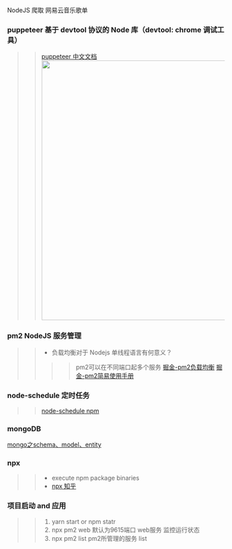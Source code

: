 NodeJS 爬取 网易云音乐歌单
###  puppeteer 基于 devtool 协议的 Node 库（devtool: chrome 调试工具）
>>[puppeteer 中文文档](https://zhaoqize.github.io/puppeteer-api-zh_CN/)
>><img src="https://user-images.githubusercontent.com/746130/40333229-5df5480c-5d0c-11e8-83cb-c3e371de7374.png" style="width: 600px;"/>

### pm2 NodeJS 服务管理
>> - 负载均衡对于 Nodejs 单线程语言有何意义？
>>>> pm2可以在不同端口起多个服务
>> [掘金-pm2负载均衡](https://juejin.im/entry/5879a7201b69e600582da9b2)
>> [掘金-pm2简易使用手册](https://juejin.im/post/5be406705188256dbb5176f9)
### node-schedule 定时任务
>>[node-schedule npm](https://www.npmjs.com/package/node-schedule)

### mongoDB
[mongo之schema、model、entity](https://cnodejs.org/topic/504b4924e2b84515770103dd)

### npx
>> - execute npm package binaries
>> - [npx 知乎](https://zhuanlan.zhihu.com/p/27840803)

### 项目启动 and 应用
>> 1. yarn start or npm statr
>> 2. npx pm2 web 默认为9615端口 web服务 监控运行状态
>> 3. npx pm2 list pm2所管理的服务 list